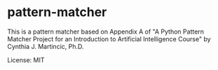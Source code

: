 pattern-matcher
===============

This is a pattern matcher based on Appendix A of "A Python Pattern Matcher Project for an Introduction to Artificial Intelligence Course" by Cynthia J. Martincic, Ph.D.

License: MIT
